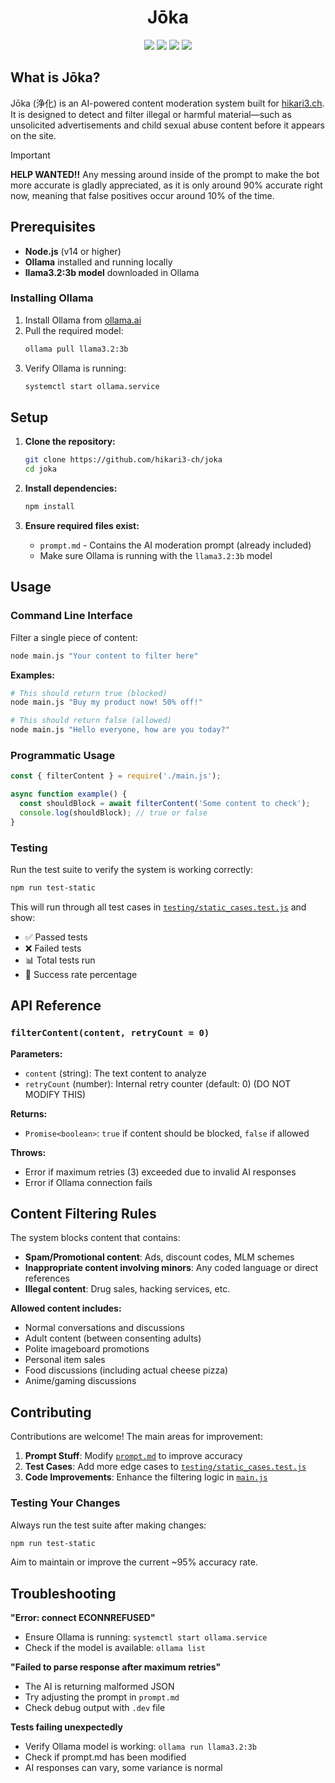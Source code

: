 <h1 align="center">Jōka</h1>
<p align="center">
  <img src="https://img.shields.io/github/commit-activity/m/hikari3-ch/joka?style=flat-square&color=eba0ac&label=Commit%20Activity">
  <img src="https://img.shields.io/github/contributors/hikari3-ch/joka?style=flat-square&color=fab387&label=Contributors">
  <img src="https://img.shields.io/github/issues/hikari3-ch/joka?style=flat-square&color=f9e2af&label=Issues">
  <img src="https://img.shields.io/badge/Code_Style-Prettier-pink?style=flat-square&color=a6e3a1" href="https://prettier.io/">
</p>

## What is Jōka?

Jōka (浄化) is an AI-powered content moderation system built for [hikari3.ch](https://hikari3.ch/). It is designed to detect and filter illegal or harmful material—such as unsolicited advertisements and child sexual abuse content before it appears on the site.

> [!IMPORTANT]  
> **HELP WANTED!!** Any messing around inside of the prompt to make the bot more accurate is gladly appreciated, as it is only around 90% accurate right now, meaning that false positives occur around 10% of the time.

## Prerequisites

- **Node.js** (v14 or higher)
- **Ollama** installed and running locally
- **llama3.2:3b model** downloaded in Ollama

### Installing Ollama

1. Install Ollama from [ollama.ai](https://ollama.ai/)
2. Pull the required model:
   ```bash
   ollama pull llama3.2:3b
   ```
3. Verify Ollama is running:
   ```bash
   systemctl start ollama.service
   ```

## Setup

1. **Clone the repository:**

   ```bash
   git clone https://github.com/hikari3-ch/joka
   cd joka
   ```

2. **Install dependencies:**

   ```bash
   npm install
   ```

3. **Ensure required files exist:**
   - `prompt.md` - Contains the AI moderation prompt (already included)
   - Make sure Ollama is running with the `llama3.2:3b` model

## Usage

### Command Line Interface

Filter a single piece of content:

```bash
node main.js "Your content to filter here"
```

**Examples:**

```bash
# This should return true (blocked)
node main.js "Buy my product now! 50% off!"

# This should return false (allowed)
node main.js "Hello everyone, how are you today?"
```

### Programmatic Usage

```javascript
const { filterContent } = require('./main.js');

async function example() {
  const shouldBlock = await filterContent('Some content to check');
  console.log(shouldBlock); // true or false
}
```

### Testing

Run the test suite to verify the system is working correctly:

```bash
npm run test-static
```

This will run through all test cases in [`testing/static_cases.test.js`](testing/static_cases.test.js) and show:

- ✅ Passed tests
- ❌ Failed tests
- 📊 Total tests run
- 🎯 Success rate percentage

## API Reference

### `filterContent(content, retryCount = 0)`

**Parameters:**

- `content` (string): The text content to analyze
- `retryCount` (number): Internal retry counter (default: 0) (DO NOT MODIFY THIS)

**Returns:**

- `Promise<boolean>`: `true` if content should be blocked, `false` if allowed

**Throws:**

- Error if maximum retries (3) exceeded due to invalid AI responses
- Error if Ollama connection fails

## Content Filtering Rules

The system blocks content that contains:

- **Spam/Promotional content**: Ads, discount codes, MLM schemes
- **Inappropriate content involving minors**: Any coded language or direct references
- **Illegal content**: Drug sales, hacking services, etc.

**Allowed content includes:**

- Normal conversations and discussions
- Adult content (between consenting adults)
- Polite imageboard promotions
- Personal item sales
- Food discussions (including actual cheese pizza)
- Anime/gaming discussions

## Contributing

Contributions are welcome! The main areas for improvement:

1. **Prompt Stuff**: Modify [`prompt.md`](prompt.md) to improve accuracy
2. **Test Cases**: Add more edge cases to [`testing/static_cases.test.js`](testing/static_cases.test.js)
3. **Code Improvements**: Enhance the filtering logic in [`main.js`](main.js)

### Testing Your Changes

Always run the test suite after making changes:

```bash
npm run test-static
```

Aim to maintain or improve the current ~95% accuracy rate.

## Troubleshooting

**"Error: connect ECONNREFUSED"**

- Ensure Ollama is running: `systemctl start ollama.service`
- Check if the model is available: `ollama list`

**"Failed to parse response after maximum retries"**

- The AI is returning malformed JSON
- Try adjusting the prompt in `prompt.md`
- Check debug output with `.dev` file

**Tests failing unexpectedly**

- Verify Ollama model is working: `ollama run llama3.2:3b`
- Check if prompt.md has been modified
- AI responses can vary, some variance is normal
